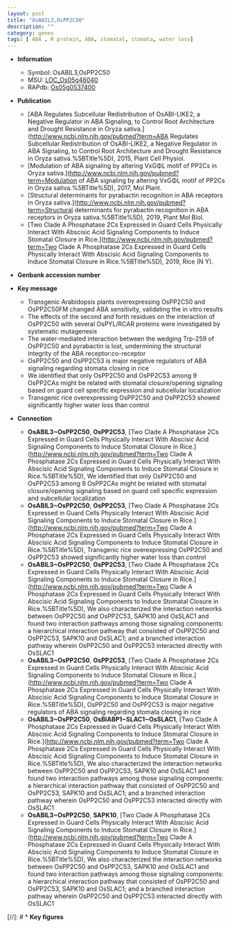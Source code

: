 ```yaml
---
layout: post
title: "OsABIL3,OsPP2C50"
description: ""
category: genes
tags: [ ABA , R protein, ABA, stomatal, stomata, water loss]
---
```


* **Information**  
    + Symbol: OsABIL3,OsPP2C50  
    + MSU: [LOC_Os05g46040](http://rice.plantbiology.msu.edu/cgi-bin/ORF_infopage.cgi?orf=LOC_Os05g46040)  
    + RAPdb: [Os05g0537400](http://rapdb.dna.affrc.go.jp/viewer/gbrowse_details/irgsp1?name=Os05g0537400)  

* **Publication**  
    + [ABA Regulates Subcellular Redistribution of OsABI-LIKE2, a Negative Regulator in ABA Signaling, to Control Root Architecture and Drought Resistance in Oryza sativa.](http://www.ncbi.nlm.nih.gov/pubmed?term=ABA Regulates Subcellular Redistribution of OsABI-LIKE2, a Negative Regulator in ABA Signaling, to Control Root Architecture and Drought Resistance in Oryza sativa.%5BTitle%5D), 2015, Plant Cell Physiol.
    + [Modulation of ABA signaling by altering VxGΦL motif of PP2Cs in Oryza sativa.](http://www.ncbi.nlm.nih.gov/pubmed?term=Modulation of ABA signaling by altering VxGΦL motif of PP2Cs in Oryza sativa.%5BTitle%5D), 2017, Mol Plant.
    + [Structural determinants for pyrabactin recognition in ABA receptors in Oryza sativa.](http://www.ncbi.nlm.nih.gov/pubmed?term=Structural determinants for pyrabactin recognition in ABA receptors in Oryza sativa.%5BTitle%5D), 2019, Plant Mol Biol.
    + [Two Clade A Phosphatase 2Cs Expressed in Guard Cells Physically Interact With Abscisic Acid Signaling Components to Induce Stomatal Closure in Rice.](http://www.ncbi.nlm.nih.gov/pubmed?term=Two Clade A Phosphatase 2Cs Expressed in Guard Cells Physically Interact With Abscisic Acid Signaling Components to Induce Stomatal Closure in Rice.%5BTitle%5D), 2019, Rice (N Y).

* **Genbank accession number**  

* **Key message**  
    + Transgenic Arabidopsis plants overexpressing OsPP2C50 and OsPP2C50FM changed ABA sensitivity, validating the in vitro results
    + The effects of the second and forth residues on the interaction of OsPP2C50 with several OsPYL/RCAR proteins were investigated by systematic mutagenesis
    + The water-mediated interaction between the wedging Trp-259 of OsPP2C50 and pyrabactin is lost, undermining the structural integrity of the ABA receptor:co-receptor
    + OsPP2C50 and OsPP2C53 is major negative regulators of ABA signaling regarding stomata closing in rice
    + We identified that only OsPP2C50 and OsPP2C53 among 9 OsPP2CAs might be related with stomatal closure/opening signaling based on guard cell specific expression and subcellular localization
    + Transgenic rice overexpressing OsPP2C50 and OsPP2C53 showed significantly higher water loss than control

* **Connection**  
    + __OsABIL3~OsPP2C50__, __OsPP2C53__, [Two Clade A Phosphatase 2Cs Expressed in Guard Cells Physically Interact With Abscisic Acid Signaling Components to Induce Stomatal Closure in Rice.](http://www.ncbi.nlm.nih.gov/pubmed?term=Two Clade A Phosphatase 2Cs Expressed in Guard Cells Physically Interact With Abscisic Acid Signaling Components to Induce Stomatal Closure in Rice.%5BTitle%5D),  We identified that only OsPP2C50 and OsPP2C53 among 9 OsPP2CAs might be related with stomatal closure/opening signaling based on guard cell specific expression and subcellular localization
    + __OsABIL3~OsPP2C50__, __OsPP2C53__, [Two Clade A Phosphatase 2Cs Expressed in Guard Cells Physically Interact With Abscisic Acid Signaling Components to Induce Stomatal Closure in Rice.](http://www.ncbi.nlm.nih.gov/pubmed?term=Two Clade A Phosphatase 2Cs Expressed in Guard Cells Physically Interact With Abscisic Acid Signaling Components to Induce Stomatal Closure in Rice.%5BTitle%5D),  Transgenic rice overexpressing OsPP2C50 and OsPP2C53 showed significantly higher water loss than control
    + __OsABIL3~OsPP2C50__, __OsPP2C53__, [Two Clade A Phosphatase 2Cs Expressed in Guard Cells Physically Interact With Abscisic Acid Signaling Components to Induce Stomatal Closure in Rice.](http://www.ncbi.nlm.nih.gov/pubmed?term=Two Clade A Phosphatase 2Cs Expressed in Guard Cells Physically Interact With Abscisic Acid Signaling Components to Induce Stomatal Closure in Rice.%5BTitle%5D),  We also characterized the interaction networks between OsPP2C50 and OsPP2C53, SAPK10 and OsSLAC1 and found two interaction pathways among those signaling components: a hierarchical interaction pathway that consisted of OsPP2C50 and OsPP2C53, SAPK10 and OsSLAC1; and a branched interaction pathway wherein OsPP2C50 and OsPP2C53 interacted directly with OsSLAC1
    + __OsABIL3~OsPP2C50__, __OsPP2C53__, [Two Clade A Phosphatase 2Cs Expressed in Guard Cells Physically Interact With Abscisic Acid Signaling Components to Induce Stomatal Closure in Rice.](http://www.ncbi.nlm.nih.gov/pubmed?term=Two Clade A Phosphatase 2Cs Expressed in Guard Cells Physically Interact With Abscisic Acid Signaling Components to Induce Stomatal Closure in Rice.%5BTitle%5D), OsPP2C50 and OsPP2C53 is major negative regulators of ABA signaling regarding stomata closing in rice
    + __OsABIL3~OsPP2C50__, __OsBIABP1~SLAC1~OsSLAC1__, [Two Clade A Phosphatase 2Cs Expressed in Guard Cells Physically Interact With Abscisic Acid Signaling Components to Induce Stomatal Closure in Rice.](http://www.ncbi.nlm.nih.gov/pubmed?term=Two Clade A Phosphatase 2Cs Expressed in Guard Cells Physically Interact With Abscisic Acid Signaling Components to Induce Stomatal Closure in Rice.%5BTitle%5D),  We also characterized the interaction networks between OsPP2C50 and OsPP2C53, SAPK10 and OsSLAC1 and found two interaction pathways among those signaling components: a hierarchical interaction pathway that consisted of OsPP2C50 and OsPP2C53, SAPK10 and OsSLAC1; and a branched interaction pathway wherein OsPP2C50 and OsPP2C53 interacted directly with OsSLAC1
    + __OsABIL3~OsPP2C50__, __SAPK10__, [Two Clade A Phosphatase 2Cs Expressed in Guard Cells Physically Interact With Abscisic Acid Signaling Components to Induce Stomatal Closure in Rice.](http://www.ncbi.nlm.nih.gov/pubmed?term=Two Clade A Phosphatase 2Cs Expressed in Guard Cells Physically Interact With Abscisic Acid Signaling Components to Induce Stomatal Closure in Rice.%5BTitle%5D),  We also characterized the interaction networks between OsPP2C50 and OsPP2C53, SAPK10 and OsSLAC1 and found two interaction pathways among those signaling components: a hierarchical interaction pathway that consisted of OsPP2C50 and OsPP2C53, SAPK10 and OsSLAC1; and a branched interaction pathway wherein OsPP2C50 and OsPP2C53 interacted directly with OsSLAC1

[//]: # * **Key figures**  


